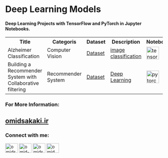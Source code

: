 <h1 align="left">Deep Learning Models</h1>
<h4 align="left">Deep Learning Projects with TensorFlow and PyTorch in Jupyter Notebooks.</h4>
<p align="left">
 <table>
  <tr>
    <th>Title</th>
    <th>Categoris</th>
    <th>Dataset</th>
   <th>Description</th>
   <th>Notebooks</th>
  </tr>
  <tr>
    <td>Alzheimer Classification</td>
    <td>Computer Vision</td>
   <td><a href="https://www.kaggle.com/datasets/uraninjo/augmented-alzheimer-mri-dataset" target="_blank" rel="noreferrer">Dataset</a></td>
   <td><a href="https://omidsakaki.ir/projects/1" target="_blank" rel="noreferrer">image classification</a></td>
   <td><a href="https://github.com/omid-sakaki-ghazvini/Projects/blob/main/Alzheimer_prj.ipynb" target="_blank" rel="noreferrer"> <img src="https://www.vectorlogo.zone/logos/tensorflow/tensorflow-icon.svg" alt="tensorflow" width="40" height="40"/> </a></td>
  </tr>
  <tr>
    <td>Building a Recommender System with Collaborative filtering</td>
    <td>Recommender System</td>
   <td><a href="https://www.kaggle.com/datasets/mohamedbakhet/amazon-books-reviews" target="_blank" rel="noreferrer">Dataset</a></td>
   <td><a href="https://omidsakaki.ir/projects/21" target="_blank" rel="noreferrer">Deep Learning</a></td>
   <td><a href="https://github.com/omid-sakaki-ghazvini/Projects/blob/main/Building%20a%20Recommender%20System%20with%20PyTorch.ipynb" target="_blank" rel="noreferrer"> <img src="https://www.vectorlogo.zone/logos/pytorch/pytorch-icon.svg" alt="pytorch" width="40" height="40"/> </a></td>
  </tr>
 </table>
 </p>

<h3 align="left">For More Information:</h3>
<p align="left">
  <h2 align="left">
  <a href="https://omidsakaki.ir/Projects" target="blank">omidsakaki.ir</a>
  </h2>
</p>

<h3 align="left">Connect with me:</h3>
<p align="left">
<a href="https://twitter.com/omidsakaki" target="blank"><img align="center" src="https://raw.githubusercontent.com/rahuldkjain/github-profile-readme-generator/master/src/images/icons/Social/twitter.svg" alt="omidsakaki" height="30" width="40" /></a>
<a href="https://linkedin.com/in/omid-sakaki-ghazvini-378687217" target="blank"><img align="center" src="https://raw.githubusercontent.com/rahuldkjain/github-profile-readme-generator/master/src/images/icons/Social/linked-in-alt.svg" alt="omid-sakaki-ghazvini-378687217" height="30" width="40" /></a>
 <a href="https://kaggle.com/omidsakaki1370" target="blank"><img align="center" src="https://raw.githubusercontent.com/rahuldkjain/github-profile-readme-generator/master/src/images/icons/Social/kaggle.svg" alt="omidsakaki1370" height="30" width="40" /></a>
<a href="https://instagram.com/omid_sakaki_ghazvini" target="blank"><img align="center" src="https://raw.githubusercontent.com/rahuldkjain/github-profile-readme-generator/master/src/images/icons/Social/instagram.svg" alt="omid_sakaki_ghazvini" height="30" width="40" /></a>
</p>
